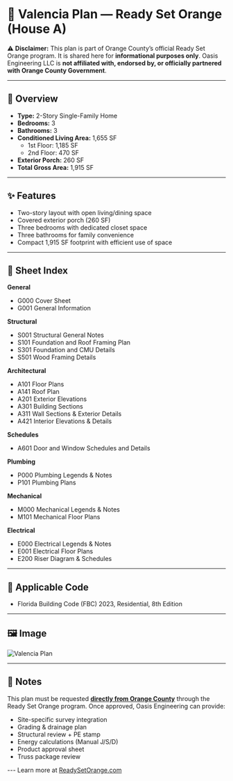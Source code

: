# 🏡 Valencia Plan — Ready Set Orange (House A)

⚠️ **Disclaimer:** This plan is part of Orange County’s official Ready Set Orange program. It is shared here for **informational purposes only**. Oasis Engineering LLC is **not affiliated with, endorsed by, or officially partnered with Orange County Government**.

---

## 📐 Overview
- **Type:** 2-Story Single-Family Home  
- **Bedrooms:** 3  
- **Bathrooms:** 3  
- **Conditioned Living Area:** 1,655 SF  
  - 1st Floor: 1,185 SF  
  - 2nd Floor: 470 SF  
- **Exterior Porch:** 260 SF  
- **Total Gross Area:** 1,915 SF  

---

## ✨ Features
- Two-story layout with open living/dining space  
- Covered exterior porch (260 SF)  
- Three bedrooms with dedicated closet space  
- Three bathrooms for family convenience  
- Compact 1,915 SF footprint with efficient use of space  

---

## 📑 Sheet Index
**General**  
- G000 Cover Sheet  
- G001 General Information  

**Structural**  
- S001 Structural General Notes  
- S101 Foundation and Roof Framing Plan  
- S301 Foundation and CMU Details  
- S501 Wood Framing Details  

**Architectural**  
- A101 Floor Plans  
- A141 Roof Plan  
- A201 Exterior Elevations  
- A301 Building Sections  
- A311 Wall Sections & Exterior Details  
- A421 Interior Elevations & Details  

**Schedules**  
- A601 Door and Window Schedules and Details  

**Plumbing**  
- P000 Plumbing Legends & Notes  
- P101 Plumbing Plans  

**Mechanical**  
- M000 Mechanical Legends & Notes  
- M101 Mechanical Floor Plans  

**Electrical**  
- E000 Electrical Legends & Notes  
- E001 Electrical Floor Plans  
- E200 Riser Diagram & Schedules  

---

## 📏 Applicable Code
- Florida Building Code (FBC) 2023, Residential, 8th Edition  

---

## 🖼️ Image
![Valencia Plan](https://oasisengineering.com/wp-content/uploads/2025/02/image-1583x2048.png)

---

## 📌 Notes
This plan must be requested [**directly from Orange County**](https://www.ocfl.net/PlanningDevelopment/ReadySetOrange.aspx) through the Ready Set Orange program. Once approved, Oasis Engineering can provide:  
- Site-specific survey integration  
- Grading & drainage plan  
- Structural review + PE stamp  
- Energy calculations (Manual J/S/D)  
- Product approval sheet  
- Truss package review  

--- Learn more at [ReadySetOrange.com](https://readysetorange.com/)
